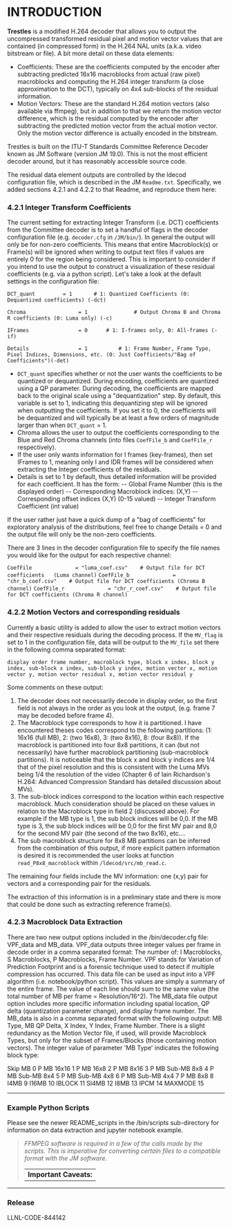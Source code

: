 # INTRODUCTION #

**Trestles** is a modified H.264 decoder that allows you to output the uncompressed  transformed residual pixel and motion vector values that are contained (in compressed form) in the H.264 NAL units (a.k.a. video bitstream or file).  A bit more detail on these data elements:

 - Coefficients:  These are the coefficients computed by the encoder after subtracting predicted 16x16 macroblocks from actual (raw pixel) macroblocks and computing the H.264 integer transform (a close approximation to the DCT), typically on 4x4 sub-blocks of the residual information.
 - Motion Vectors:  These are the standard H.264 motion vectors (also available via ffmpeg), but in addition to that we return the motion vector difference, which is the residual computed by the encoder after subtracting the predicted motion vector from the actual motion vector.  Only the motion vector difference is actually encoded in the bitstream.

Trestles is built on the ITU-T Standards Committee Reference Decoder known as JM Software (version JM 19.0).  This is not the most efficient decoder around, but it has reasonably accessible source code.

The residual data element outputs are controlled by the ldecod configuration file, which is described in the JM `Readme.txt`.  Specifically, we added sections 4.2.1 and 4.2.2 to that Readme, and reproduce them here:


### 4.2.1 Integer Transform Coefficients ##

The current setting for extracting Integer Transform (i.e. DCT) coefficients from the Committee decoder is to set a handful of flags in the decoder configuration file (e.g. `decoder.cfg` in `/JM/bin/`).  In general the output will only be for non-zero coefficients.  This means that entire Macroblock(s) or Frame(s) will be ignored when writing to output text files if values are entirely 0 for the region being considered.  This is important to consider if you intend to use the output to construct a visualization of these residual coefficients (e.g. via a python script).  Let's take a look at the default settings in the configuration file:

`DCT_quant	       = 1		 # 1: Quantized Coefficients (0: Dequantized coefficients) (-dct)`

`Chroma                 = 1               # Output Chroma B and Chroma R coefficients (0: Luma only) (-c)`

`IFrames                = 0		 # 1: I-frames only, 0: All-frames (-if)`

`Details                = 1	         # 1: Frame Number, Frame Type, Pixel Indices, Dimensions, etc. (0: Just Coefficients/"Bag of Coefficients")(-det)`



 - `DCT_quant` specifies whether or not the user wants the coefficients to be quantized or dequantized.  During encoding, coefficients are quantized using a QP parameter.  During decoding, the coefficients are mapped back to the original scale using a "dequantization" step.  By default, this variable is set to 1, indicating this dequantizing step will be ignored when outputting the coefficients.  If you set it to 0, the coefficients will be dequantized and will typically be at least a few orders of magnitude larger than when `DCT_quant` = 1.
 - Chroma allows the user to output the coefficients corresponding to the Blue and Red Chroma channels (into files `CoefFile_b` and `CoefFile_r` respectively).
 - If the user only wants information for I frames (key-frames), then set IFrames to 1, meaning only I and IDR frames will be considered when extracting the Integer coefficients of the residuals.
 - Details is set to 1 by default, thus detailed information will be provided for each coefficient.  It has the form:
 -- Global Frame Number (this is the displayed order)
 -- Corresponding Macroblock indices: (X,Y)
 -- Corresponding offset indices (X,Y) (0-15 valued)
 -- Integer Transform Coefficient (int value)
 
 If the user rather just have a quick dump of a "bag of coefficients" for exploratory analysis of the distributions, feel free to change Details = 0 and the output file will only be the non-zero coefficients.
 

There are 3 lines in the decoder configuration file to specify the file names you would like for the output for each respective channel:

`CoefFile              = "luma_coef.csv"    # Output file for DCT coefficients   (Luma channel)`
`CoefFile_b              = "chr_b_coef.csv"    # Output file for DCT coefficients (Chroma B channel)`
`CoefFile_r              = "chr_r_coef.csv"    # Output file for DCT coefficients (Chroma R channel)`


### 4.2.2  Motion Vectors and corresponding residuals ##

Currently a basic utility is added to allow the user to extract motion vectors and their respective residuals during the decoding process. If the `MV_flag` is set to 1 in the configuration file, data will be output to the `MV_file` set there in the following comma separated format:

`display order frame number, macroblock type, block x index, block y index, sub-block x index, sub-block y index, motion vector x, motion vector y, motion vector residual x, motion vector residual y`

Some comments on these output:

 1. The decoder does not necessarily decode in display order, so the first field is not always in the order as you look at the output, (e.g. frame 7 may be decoded before frame 4).
 2. The Macroblock type corresponds to how it is partitioned.  I have encountered theses codes correspond to the following partitions: (1: 16x16 (full MB), 2: (two 16x8), 3: (two 8x16), 8: (four 8x8)).  If the macroblock is partitioned into four 8x8 partitions, it can (but not necessarily) have further macroblock partitioning (sub-macroblock partitions).  It is noticeable that the block x and block y indices are 1/4 that of the pixel resolution and this is consistent with the Luma MVs being 1/4 the resolution of the video (Chapter 6 of Iain Richardson's H.264: Advanced Compression Standard has detailed discussion about MVs).
 3. The sub-block indices correspond to the location within each respective macroblock.  Much consideration should be placed on these values in relation to the Macroblock type in field 2 (discussed above).  For example if the MB type is 1, the sub block indices will be 0,0.  If the MB type is 3, the sub block indices will be 0,0 for the first MV pair and 8,0 for the second MV pair (the second of the two 8x16), etc....
 4. The sub macroblock structure for 8x8 MB partitions can be inferred from the combination of this output, if more explicit pattern information is desired it is recommended the user looks at function `read_P8x8_macroblock` within `/ldecod/src/mb_read.c`.

The remaining four fields include the MV information: one (x,y) pair for vectors and a corresponding pair for the residuals.

The extraction of this information is in a preliminary state and there is more that could be done such as extracting reference frame(s).

### 4.2.3 Macroblock Data Extraction  ######

There are two new output options included in the /bin/decoder.cfg file:  VPF_data and MB_data.  VPF_data outputs three integer values per frame in decode order in a comma separated format: The number of: I Macroblocks, S Macroblocks, P Macroblocks, Frame Number.  VPF stands for Variation of Prediction Footprint and is a forensic technique used to detect if multiple compression has occurred.  This data file can be used as input into a VPF algorithm (i.e. notebook/python script).  This values are simply a summary of the entire frame.  The value of each line should sum to the same value (the total number of MB per frame = Resolution/16^2).
The MB_data file output option includes more specific information including spatial location, QP delta (quantization parameter change), and display frame number.  The MB_data is also in a comma separated format with the following output:  MB Type, MB QP Delta, X Index, Y Index, Frame Number.  There is a slight redundancy as the Motion Vector file, if used, will provide Macroblock Types, but only for the subset of Frames/Blocks (those containing motion vectors).  The integer value of parameter 'MB Type' indicates the following block type:

Skip  MB    			0
P MB  16x16  			1
P MB  16x8   			2
P MB  8x16   			3
P MB  Sub-MB 8x8      		4
P MB  Sub-MB  8x4       	5
P MB  Sub-MB 4x8        	6
P MB  Sub-MB  4x4               7
P MB  8x8           		8
I4MB           			9
I16MB         			10
IBLOCK      			11
SI4MB         			12
I8MB          			13
IPCM        			14
MAXMODE    			15  

---
### Example Python Scripts ###

Please see the newer README_scripts in the /bin/scripts sub-directory for information on data extraction and jupyter notebook example.

<blockquote>
<table>
    <tr>
        <td><strong>Important Caveats:</strong></td>
    </tr>
    <tr>
            <p><em>FFMPEG software is required in a few of the calls made by the scripts. This is imperative for converting certain files to a compatible format with the JM software.</em></p>
        </td>
    </tr>
</table>
</blockquote>

---

### Release ##

LLNL-CODE-844142



